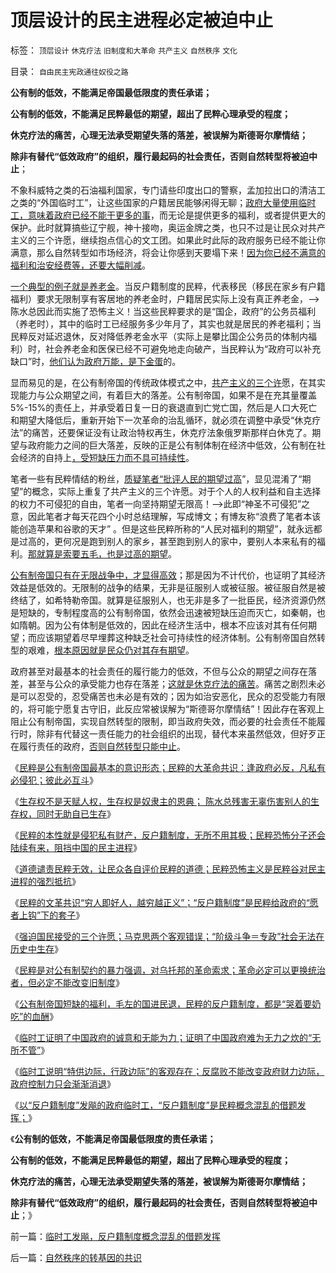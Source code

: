 # 顶层设计的民主进程必定被迫中止

标签： `顶层设计` `休克疗法` `旧制度和大革命` `共产主义` `自然秩序` `文化` 

目录： `自由民主宪政通往奴役之路`

**公有制的低效，不能满足帝国最低限度的责任承诺；**

**公有制的低效，不能满足民粹最低的期望，超出了民粹心理承受的程度；**

**休克疗法的痛苦，心理无法承受期望失落的落差，被误解为斯德哥尔摩情结；**

**除非有替代“低效政府”的组织，履行最起码的社会责任，否则自然转型将被迫中止**；

不象科威特之类的石油福利国家，专门请些印度出口的警察，孟加拉出口的清洁工之类的“外国临时工”，让这些国家的户籍居民能够闲得无聊；[政府大量使用临时工，意味着政府已经不能干更多的事](../../../2013/6/20/临时工证明了为人民服务的诚意和无能为力；.md)，而无论是提供更多的福利，或者提供更大的保护。此时就算搞些辽宁舰，神十接吻，奥运金牌之类，也只不过是让民众对共产主义的三个许愿，继续抱点信心的文工团。如果此时此际的政府服务已经不能让你满意，那么自然转型如市场经济，将会让你感到天要塌下来！[因为你已经不满意的福利和治安经费等，还要大幅削减](../../../2012/6/20/不但需要延迟退休，还需要大幅削减退休养老金.md)。

[一个典型的例子就是养老金](../../../2012/3/23/全世界养老金都不能保值；入股市是N害之中取其轻；.md)。当反户籍制度的民粹，代表移民（移民在家乡有户籍福利）要求无限制享有客居地的养老金时，户籍居民实际上没有真正养老金，——>陈水总因此而实施了恐怖主义！当这些民粹要求的是“国企，政府”的公务员福利（养老时），其中的临时工已经服务多少年月了，其实也就是居民的养老福利；当民粹反对延迟退休，反对降低养老金水平（实际上是攀比国企公务员的体制内福利）时，社会养老金和医保已经不可避免地走向破产，当民粹认为“政府可以补充缺口”时，[他们认为政府万能，是下金蛋](../../../2013/1/13/“南方城市供暖”有多无耻？北方的农村太暖和？农民很富裕？.md)的。

显而易见的是，在公有制帝国的传统政体模式之中，[共产主义的三个许](http://blog.sina.com.cn/s/blog_5563a64d0102ebwv.html)愿，在其实现能力与公众期望之间，有着巨大的落差。公有制帝国，如果不是在充其量覆盖5%-15%的责任上，并承受着日复一日的衰退直到亡党亡国，然后是人口大死亡和期望大降低后，重新开始下一次革命的治乱循环，就必须在调整中承受“休克疗法”的痛苦，还要保证没有让政治特权再生，休克疗法象俄罗斯那样白休克了。期望与政府能力之间的巨大落差，反映的正是公有制体制在经济中低效，公有制在社会经济的自持上[，受短缺压力而不具可持续性](../../../2013/6/20/民粹是对共产主义的暴力强调，对乌托邦的革命诉求.md)。

笔者一些有民粹情结的粉丝，[质疑笔者“批评人民的期望过高](../../../2009/9/25/依托科学的发展观打击极左民粹.md)”，显见混淆了“期望”的概念，实际上重复了共产主义的三个许愿。对于个人的人权利益和自主选择的权力不可侵犯的自由，笔者一向坚持期望无限高！——>此即“神圣不可侵犯”之意，因此笔者才每天花四个小时总结理解，写成博文；有博友称“浪费了笔者本该能创造苹果和谷歌的天才”
。但是这些民粹所称的“人民对福利的期望”，就永远都是过高的，更何况是跑到别人的家乡，甚至跑到别人的家中，要别人本来私有的福利。[那就算是索要五毛，也是过高的期望](../../../2009/8/27/仇富的目的是为了均赤贫的社会公平？.md)。

[公有制帝国只有在无限战争中，才显得高效](../../../2009/9/30/永久性的全国全民总动员.md)；那是因为不计代价，也证明了其经济效益是低效的。无限制的战争的结果，无非是征服别人或被征服。被征服自然是被终结了，如希特勒帝国。就算是征服别人，也无非是多了一批臣民，经济资源仍然是短缺的，专制程度高的公有制帝国，依然会迅速被短缺压迫而灭亡，如秦朝，也如隋朝。因为公有体制是低效的，因此在经济生活中，根本不应该对其有任何期望；而应该期望着尽早埋葬这种缺乏社会可持续性的经济体制。公有制帝国自然转型的艰难，[根本原因就是民众仍对其存有期望](../../../2009/8/29/过高的期望造就了唯心，左倾，和乌托邦.md)。

政府甚至对最基本的社会责任的履行能力的低效，不但与公众的期望之间存在落差，甚至与公众的承受能力也存在落差；[这就是休克疗法的痛苦](../../../2008/12/23/私有化，关闭亏损国企，强化社会保障.md)。痛苦之剧烈未必是可以忍受的，忍受痛苦也未必是有效的；因为如治安恶化，民众的忍受能力有限的，将可能宁愿复古守旧，此反应常被误解为“斯德哥尔摩情结”！因此存在客观上阻止公有制帝国，实现自然转型的限制，即当政府失效，而必要的社会责任不能履行时，除非有代替这一责任能力的社会组织的出现，替代本来虽然低效，但好歹正在履行责任的政府，[否则自然转型只能中止](../../../2013/6/18/郑民生和陈水总将民粹归来，全力狙击中国的民主进程；.md)。

《[民粹是公有制帝国最基本的意识形态；民粹的大革命共识：逢政府必反，凡私有必侵犯；彼此必互斗](../../../2013/6/18/民粹是公有制帝国最基本的意识形态，以侵犯私权为公平.md)》

《[生存权不是天赋人权，生存权是奴隶主的恩典；
陈水总残害无辜伤害别人的生存权，同时无助自已生存](../../../2013/6/18/民粹的生存权不属于人权；是奴隶主的恩典，是奴隶的血酬.md)》

《[民粹的本性就是侵犯私有财产，反户籍制度，无所不用其极；民粹恐怖分子还会陆续有来，阻挡中国的民主进程](../../../2013/6/18/郑民生和陈水总将民粹归来，全力狙击中国的民主进程；.md)》

《[道德谴责民粹无效，让民众各自评价民粹的道德；民粹恐怖主义是民粹谷对民主进程的强烈抵抗](../../../2013/6/19/穷人不等于是好人,道德谴责民粹无效.md)》

《[民粹的文革共识“穷人即好人，越穷越正义”；“反户籍制度”是民粹给政府的“愿者上钩”下的套子](../../../2013/6/19/“反户籍制度”打中公有制帝国的要害，也暴露了民粹的本性.md)》

《[强迫国民接受的三个许愿；马克思两个客观错误；“阶级斗争＝专政”社会无法在历史中生存](http://blog.sina.com.cn/s/blog_5563a64d0102ebwv.html)》

《[民粹是对公有制契约的暴力强调，对乌托邦的革命索求；革命必定可以更换统治者，但必定不能改变旧制度](../../../2013/6/20/民粹是对共产主义的暴力强调，对乌托邦的革命诉求.md)》

《[公有制帝国短缺的福利，毛左的国进民退，民粹的反户籍制度，都是“哭着要奶吃”的血酬](../../../2013/6/20/民粹信仰“低人权＝中央集权”，“能哭的暴民有奶吃”.md)》

《[临时工证明了中国政府的诚意和无能为力；证明了中国政府难为无力之炊的“无所不管”](../../../2013/6/20/临时工证明了为人民服务的诚意和无能为力；.md)》

《[临时工说明“特供边际，行政边际”的客观存在；反腐败不能改变政府财力边际，政府控制力只会渐渐消退](../../../2013/6/22/反腐败只是宣传和安慰，临时工说明政府边际的客观存在.md)》

《[以“反户籍制度”发飚的政府临时工，“反户籍制度”是民粹概念混乱的借题发挥；](../../../2013/6/22/临时工发飚，反户籍制度概念混乱的借题发挥.md)》

《**公有制的低效，不能满足帝国最低限度的责任承诺；**

**公有制的低效，不能满足民粹最低的期望，超出了民粹心理承受的程度；**

**休克疗法的痛苦，心理无法承受期望失落的落差，被误解为斯德哥尔摩情结；**

**除非有替代“低效政府”的组织，履行最起码的社会责任，否则自然转型将被迫中止**；》

前一篇：[临时工发飚，反户籍制度概念混乱的借题发挥](../../../2013/6/22/临时工发飚，反户籍制度概念混乱的借题发挥.md)

后一篇：[自然秩序的转基因的共识](../../../2013/6/22/自然秩序的转基因的共识.md)